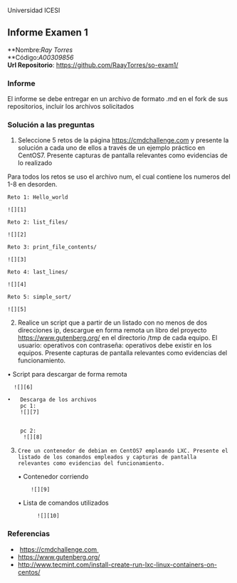 Universidad ICESI
## Informe Examen 1
**Nombre:*Ray Torres*  
**Código:*A00309856*  
**Url Repositorio**: https://github.com/RaayTorres/so-exam1/

### Informe
El informe se debe entregar en un archivo de formato .md en el fork de sus
repositorios, incluir los archivos solicitados

### Solución a las preguntas


1.	Seleccione 5 retos de la página https://cmdchallenge.com y presente la solución a cada uno de ellos a través de un ejemplo práctico en CentOS7. Presente capturas de pantalla relevantes como evidencias de lo realizado 
 
 Para todos los retos se uso el archivo num, el cual contiene los numeros del 1-8  en desorden.

    Reto 1: Hello_world

    ![][1]

    Reto 2: list_files/

    ![][2]

    Reto 3: print_file_contents/

    ![][3]

    Reto 4: last_lines/

    ![][4]

    Reto 5: simple_sort/

    ![][5]


2.	Realice un script que a partir de un listado con no menos de dos direcciones ip, descargue en forma remota un libro del proyecto https://www.gutenberg.org/ en el directorio /tmp de cada equipo. El usuario: operativos con contraseña: operativos debe existir en los equipos. Presente capturas de pantalla relevantes como evidencias del funcionamiento.

    
  •	Script para descargar de forma remota
      
      ![][6]
  
    •	Descarga de los archivos
        pc 1:
        ![][7]
        
        
        pc 2:
         ![][8]

  3.	 Cree un contenedor de debian en CentOS7 empleando LXC. Presente el listado de los comandos empleados y capturas de pantalla               relevantes como evidencias del funcionamiento.
  
      
       •	Contenedor corriendo
            
            
             ![][9]
  
  
  
        •	Lista de comandos utilizados

               ![][10]


### Referencias
-  https://cmdchallenge.com 
- https://www.gutenberg.org/
- http://www.tecmint.com/install-create-run-lxc-linux-containers-on-centos/



[1]: reto1.jpg
[2]: reto2.jpg
[3]: reto3.jpg
[4]: reto4.jpg
[5]: reto5.jpg
[6]: scriptdes.jpg
[7]: descarga.jpg
[8]: descargapc2.jpg
[9]: contenedorCorriendo.jpg
[10]: comandos.jpg
